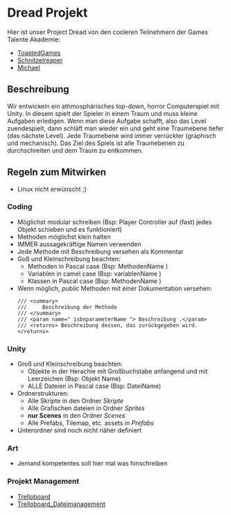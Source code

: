 # Dread Projekt

Hier ist unser Project Dread von den cooleren Teilnehmern der Games Talente Akademie:
* [ToastedGames](https://github.com/ToastedGames)
* [Schnitzelreaper](https://github.com/Schnitzelreaper)
* [Michael](github.com/hghjgfjgf)

## Beschreibung

Wir entwickeln ein athmosphärisches top-down, horror Computerspiel mit Unity.
In diesem spielt der Spieler in einem Traum und muss kleine Aufgaben erledigen. Wenn man diese Aufgabe schafft, also das Level zuendespielt, dann schläft man wieder ein und geht eine Traumebene tiefer (das nächste Level). Jede Traumebene wird immer verrückter (graphisch und mechanisch). Das Ziel des Spiels ist alle Traumebenen zu durchschreiten und dem Traum zu entkommen.

## Regeln zum Mitwirken

* Linux nicht erwünscht ;)

### Coding

* Möglichst modular schreiben (Bsp: Player Controller auf (fast) jedes Objekt schieben und es funktioniert)
* Methoden möglichst klein halten
* IMMER aussagekräftige Namen verwenden
* Jede Methode mit Beschreibung versehen als Kommentar
* Goß und Kleinschreibung beachten:
    * Methoden in Pascal case (Bsp: MethodenName )
    * Variablen in camel case (Bsp: variablenName )
    * Klassen in Pascal case (Bsp: MethodenName )
* Wenn möglich, *public* Methoden mit einer Dokumentation versehen:
    ```
    /// <summary>
    ///     Beschreibung der Methode
    /// </summary>
    /// <param name=" isbnparameterName "> Beschreibung .</param>
    /// <returns> Beschreibung dessen, das zurückgegeben wird.</returns>
    ```

### Unity
* Groß und Kleinschreibung beachten:
    * Objekte in der Herachie mit Großbuchstabe anfangend und mit Leerzeichen 
      (Bsp: Objekt Name)
    * ALLE Dateien in Pascal case (Bsp: DateiName)
* Ordnerstrukturen:
    * Alle Skripte in den Ordner *Skripte*
    * Alle Grafischen dateien in Ordner *Sprites*
    * **nur Scenes** in den Ordner *Scenes*
    * Alle Prefabs, Tilemap, etc. assets in *Prefabs* 
* Unterordner sind noch nicht näher definiert

### Art

* Jemand kompetentes soll hier mal was hinschreiben

### Projekt Management

* [Trelloboard](https://trello.com/invite/b/BIaJoIbF/da053866bf4f2ce9fb017f454b049d03/dread)
* [Trelloboard_Dateimanagement](https://trello.com/invite/b/a6mDkHjm/814a002cf57fb5b8932ac8dd1034aaec/dateien-version-control)